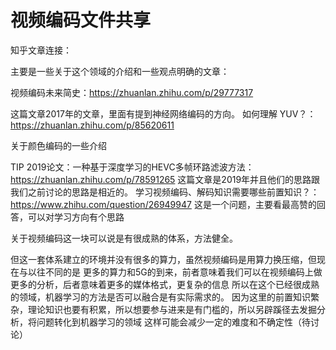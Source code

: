 # 视频编码文件共享

知乎文章连接：

主要是一些关于这个领域的介绍和一些观点明确的文章：

视频编码未来简史：https://zhuanlan.zhihu.com/p/29777317


这篇文章2017年的文章，里面有提到神经网络编码的方向。
如何理解 YUV？： https://zhuanlan.zhihu.com/p/85620611

关于颜色编码的一些介绍

TIP 2019论文：一种基于深度学习的HEVC多帧环路滤波方法：https://zhuanlan.zhihu.com/p/78591265
这篇文章是2019年并且他们的思路跟我们之前讨论的思路是相近的。
学习视频编码、解码知识需要哪些前置知识？：https://www.zhihu.com/question/26949947
这是一个问题，主要看最高赞的回答，可以对学习方向有个思路

关于视频编码这一块可以说是有很成熟的体系，方法健全。

但这一套体系建立的环境并没有很多的算力，虽然视频编码是用算力换压缩，但现在与以往不同的是
更多的算力和5G的到来，前者意味着我们可以在视频编码上做更多的分析，后者意味着更多的媒体格式，更复杂的信息
所以在这个已经很成熟的领域，机器学习的方法是否可以融合是有实际需求的。
因为这里的前置知识繁杂，理论知识也要有积累，所以想要参与进来是有门槛的，所以另辟蹊径去发掘分析，将问题转化到机器学习的领域
这样可能会减少一定的难度和不确定性（待讨论）
